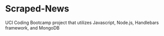 # Scraped-News
UCI Coding Bootcamp project that utilizes Javascript, Node.js, Handlebars framework, and MongoDB
